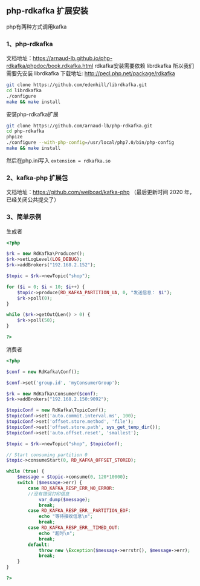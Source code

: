 ## php-rdkafka 扩展安装
php有两种方式调用kafka
### 1、php-rdkafka
文档地址：https://arnaud-lb.github.io/php-rdkafka/phpdoc/book.rdkafka.html
rdkafka安装需要依赖 librdkafka 所以我们需要先安装 librdkafka
下载地址: http://pecl.php.net/package/rdkafka

```bash
git clone https://github.com/edenhill/librdkafka.git
cd librdkafka
./configure
make && make install
```

安装php-rdkafka扩展
```bash
git clone https://github.com/arnaud-lb/php-rdkafka.git
cd php-rdkafka
phpize
./configure --with-php-config=/usr/local/php7.0/bin/php-config
make && make install
```

然后在php.ini写入
`extension = rdkafka.so`
### 2、kafka-php 扩展包
文档地址：https://github.com/weiboad/kafka-php （最后更新时间 2020 年，已经关闭公共提交了）

### 3、简单示例
生成者
```php
<?php

$rk = new RdKafka\Producer();
$rk->setLogLevel(LOG_DEBUG);
$rk->addBrokers("192.168.2.152");

$topic = $rk->newTopic("shop");

for ($i = 0; $i < 10; $i++) {
    $topic->produce(RD_KAFKA_PARTITION_UA, 0, "发送信息： $i");
    $rk->poll(0);
}

while ($rk->getOutQLen() > 0) {
    $rk->poll(50);
}

?>
```

消费者
```php
<?php

$conf = new RdKafka\Conf();

$conf->set('group.id', 'myConsumerGroup');

$rk = new RdKafka\Consumer($conf);
$rk->addBrokers("192.168.2.150:9092");

$topicConf = new RdKafka\TopicConf();
$topicConf->set('auto.commit.interval.ms', 100);
$topicConf->set('offset.store.method', 'file');
$topicConf->set('offset.store.path', sys_get_temp_dir());
$topicConf->set('auto.offset.reset', 'smallest');

$topic = $rk->newTopic("shop", $topicConf);

// Start consuming partition 0
$topic->consumeStart(0, RD_KAFKA_OFFSET_STORED);

while (true) {
    $message = $topic->consume(0, 120*10000);
    switch ($message->err) {
        case RD_KAFKA_RESP_ERR_NO_ERROR:
        //没有错误打印信息
            var_dump($message);
            break;
        case RD_KAFKA_RESP_ERR__PARTITION_EOF:
            echo "等待接收信息\n";
            break;
        case RD_KAFKA_RESP_ERR__TIMED_OUT:
            echo "超时\n";
            break;
        default:
            throw new \Exception($message->errstr(), $message->err);
            break;
    }
}

?>
```